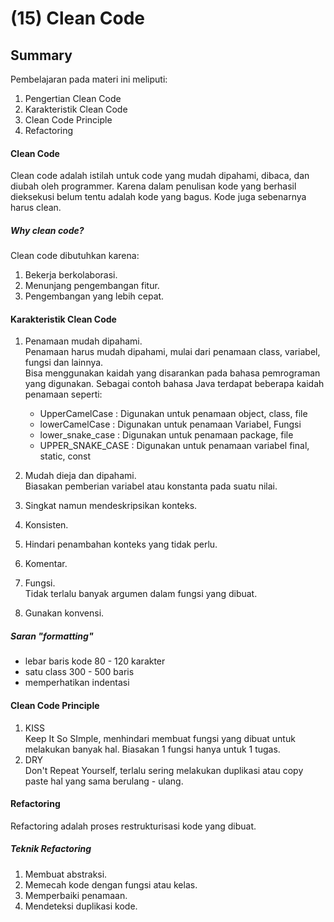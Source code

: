 # (15) Clean Code
## Summary
Pembelajaran pada materi ini meliputi:
1. Pengertian Clean Code
2. Karakteristik Clean Code
3. Clean Code Principle
4. Refactoring

#### Clean Code
Clean code adalah istilah untuk code yang mudah dipahami, dibaca, dan diubah oleh programmer. Karena dalam penulisan kode yang berhasil dieksekusi belum tentu adalah kode yang bagus. Kode juga sebenarnya harus clean.

##### Why clean code?
Clean code dibutuhkan karena:
1. Bekerja berkolaborasi.
2. Menunjang pengembangan fitur.
3. Pengembangan yang lebih cepat.

#### Karakteristik Clean Code
1. Penamaan mudah dipahami.  
Penamaan harus mudah dipahami, mulai dari penamaan class, variabel, fungsi dan lainnya.  
Bisa menggunakan kaidah yang disarankan pada bahasa pemrograman yang digunakan. Sebagai contoh bahasa Java terdapat beberapa kaidah penamaan seperti:
    - UpperCamelCase : Digunakan untuk penamaan object, class, file
    - lowerCamelCase : Digunakan untuk penamaan Variabel, Fungsi
    - lower_snake_case : Digunakan untuk penamaan package, file
    - UPPER_SNAKE_CASE : Digunakan untuk penamaan variabel final, static, const

2. Mudah dieja dan dipahami.  
Biasakan pemberian variabel atau konstanta pada suatu nilai.
3. Singkat namun mendeskripsikan konteks.
4. Konsisten.
5. Hindari penambahan konteks yang tidak perlu.
6. Komentar.
7. Fungsi.  
Tidak terlalu banyak argumen dalam fungsi yang dibuat.
8. Gunakan konvensi.

##### Saran "formatting"
- lebar baris kode 80 - 120 karakter
- satu class 300 - 500 baris
- memperhatikan indentasi

#### Clean Code Principle
1. KISS  
Keep It So SImple, menhindari membuat fungsi yang dibuat untuk melakukan banyak hal. Biasakan 1 fungsi hanya untuk 1 tugas.
2. DRY  
Don't Repeat Yourself, terlalu sering melakukan duplikasi atau copy paste hal yang sama berulang - ulang.

#### Refactoring
Refactoring adalah proses restrukturisasi kode yang dibuat.

##### Teknik Refactoring
1. Membuat abstraksi.
2. Memecah kode dengan fungsi atau kelas.
3. Memperbaiki penamaan.
4. Mendeteksi duplikasi kode.